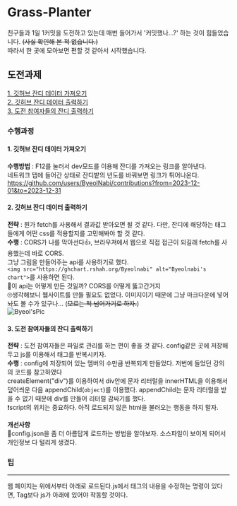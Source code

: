# Grass-Planter
친구들과 1일 1커밋을 도전하고 있는데 매번 들어가서 '커밋했나...?' 하는 것이 힘들었습니다. ~~(사실 확인해 본 적 없습니다.)~~<br>
따라서 한 곳에 모아보면 편할 것 같아서 시작했습니다.

## 도전과제

[1. 깃허브 잔디 데이터 가져오기](#1.-깃허브-잔디-데이터-가져오기)<br>
[2. 깃허브 잔디 데이터 출력하기](#2.-깃허브-잔디-데이터-출력하기)<br>
[3. 도전 참여자들의 잔디 출력하기](#3.-도전-참여자들의-잔디-출력하기)<br>

### 수행과정
#### 1. 깃허브 잔디 데이터 가져오기
**수행방법** :
F12를 눌러서 dev모드를 이용해 잔디를 가져오는 링크를 알아낸다.<br>
네트워크 탭에 들어간 상태로 잔디밭의 년도를 바꿔보면 링크가 튀어나온다.
https://github.com/users/ByeolNabi/contributions?from=2023-12-01&to=2023-12-31

#### 2. 깃허브 잔디 데이터 출력하기
**전략** :
뭔가 fetch를 사용해서 결과값 받아오면 될 것 같다. 다만, 잔디에 해당하는 태그들에게 어떤 css를 적용할지를 고민해봐야 할 것 같다. <br>
**수행** :
CORS가 나를 막아선다👍, 브라우져에서 웹으로 직접 접근이 되길래 fetch를 사용했는데 바로 CORS.<br>
그냥 그림을 만들어주는 api를 사용하기로 했다.<br>
```<img src="https://ghchart.rshah.org/Byeolnabi" alt="Byeolnabi's chart">```를 사용하면 된다.<br>
🤔이 api는 어떻게 만든 것일까? CORS를 어떻게 뚫고간거지<br>
🙄생각해보니 웹사이트를 만들 필요도 없었다. 이미지이기 때문에 그냥 마크다운에 넣어놔도 볼 수가 있구나... (~~모르는 척 넘어가기로 하자.~~)<br>
![Byeol'sPic](https://ghchart.rshah.org/Byeolnabi)

#### 3. 도전 참여자들의 잔디 출력하기
**전략** :
도전 참여자들은 파일로 관리를 하는 편이 좋을 것 같다. config같은 곳에 저장해두고 js를 이용해서 태그를 반복시키자.<br>
**수행** :
config에 저장되어 있는 멤버의 수만큼 반복되게 만들었다. 저번에 들었던 강의의 코드를 참고하였다<br>
createElement("div")를 이용하여서 div안에 문자 리터럴을 innerHTML을 이용해서 덮어씌운 다음 appendChild(```object```)를 이용했다. appendChild는 문자 리터럴을 받을 수 없기 때문에 div를 만들어 리터럴 감싸기를 했다.<br>
❗️script의 위치는 중요하다. 아직 로드되지 않은 html을 불러오는 행동을 하지 말자.

**개선사항**<br>
📌config.json을 좀 더 아름답게 로드하는 방법을 알아보자. 소스파일이 보이게 되어서 개인정보 다 털리게 생겼다.

### 팁
---
웹 페이지는 위에서부터 아래로 로드된다.js에서 태그의 내용을 수정하는 명령이 있다면, Tag보다 js가 아래에 있어야 작동할 것이다.